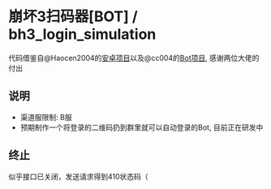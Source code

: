 # 崩坏3扫码器[BOT] / bh3_login_simulation
代码借鉴自@Haocen2004的[安卓项目](https://github.com/Haocen2004/bh3_login_simulation)以及@cc004的[Bot项目](https://github.com/cc004/pcrjjc2), 感谢两位大佬的付出

## 说明
- 渠道服限制: B服
- 预期制作一个将登录的二维码扔到群里就可以自动登录的Bot, 目前正在研发中

## 终止
似乎接口已关闭，发送请求得到410状态码（